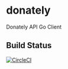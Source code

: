 # donately
Donately API Go Client

## Build Status

[![CircleCI](https://dl.circleci.com/status-badge/img/gh/willmadison/donately/tree/master.svg?style=svg)](https://dl.circleci.com/status-badge/redirect/gh/willmadison/donately/tree/master)
